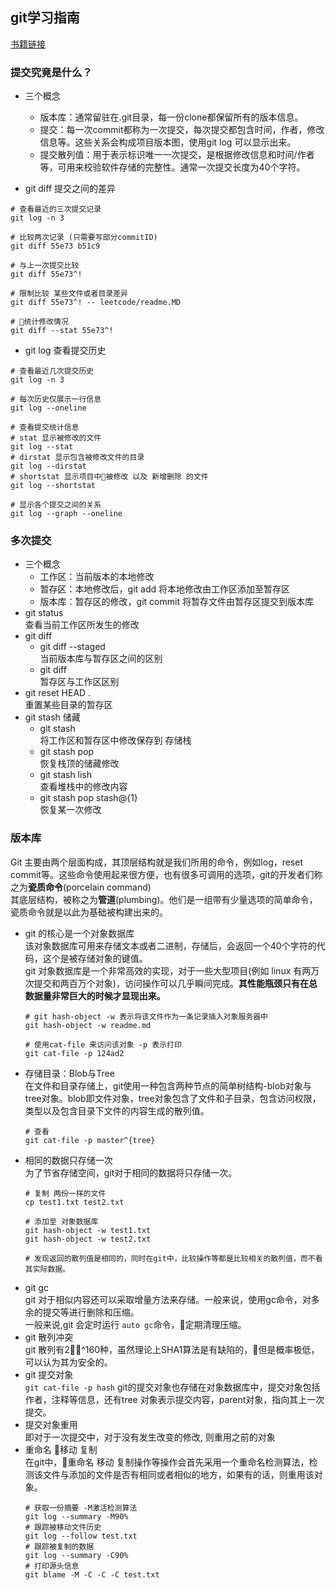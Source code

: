## git学习指南 
[书籍链接](!https://item.jd.com/12023485.html)

### 提交究竟是什么？
- 三个概念
    - 版本库：通常留驻在.git目录，每一份clone都保留所有的版本信息。
    - 提交：每一次commit都称为一次提交，每次提交都包含时间，作者，修改信息等。这些关系会构成项目版本图，使用git log 可以显示出来。
    - 提交散列值：用于表示标识唯一一次提交，是根据修改信息和时间/作者等，可用来校验软件存储的完整性。通常一次提交长度为40个字符。

- git diff 提交之间的差异<br>
```
# 查看最近的三次提交记录
git log -n 3

# 比较两次记录 (只需要写部分commitID)
git diff 55e73 b51c9

# 与上一次提交比较
git diff 55e73^!

# 限制比较 某些文件或者目录差异
git diff 55e73^! -- leetcode/readme.MD

# 统计修改情况
git diff --stat 55e73^!
```
- git log 查看提交历史<br>
```
# 查看最近几次提交历史
git log -n 3

# 每次历史仅展示一行信息
git log --oneline

# 查看提交统计信息
# stat 显示被修改的文件
git log --stat
# dirstat 显示包含被修改文件的目录
git log --dirstat
# shortstat 显示项目中被修改 以及 新增删除 的文件
git log --shortstat

# 显示各个提交之间的关系
git log --graph --oneline
```

### 多次提交
- 三个概念
    - 工作区：当前版本的本地修改
    - 暂存区：本地修改后，git add 将本地修改由工作区添加至暂存区
    - 版本库：暂存区的修改，git commit 将暂存文件由暂存区提交到版本库
- git status<br> 查看当前工作区所发生的修改 
- git diff 
    - git diff --staged <br> 当前版本库与暂存区之间的区别
    - git diff <br> 暂存区与工作区区别
- git reset HEAD . <br> 重置某些目录的暂存区 
- git stash 储藏
    - git stash <br> 将工作区和暂存区中修改保存到 存储栈
    - git stash pop <br> 恢复栈顶的储藏修改
    - git stash lish <br> 查看堆栈中的修改内容
    - git stash pop stash@{1} <br> 恢复某一次修改


### 版本库
Git 主要由两个层面构成，其顶层结构就是我们所用的命令，例如log，reset commit等。这些命令使用起来很方便，也有很多可调用的选项，git的开发者们称之为**瓷质命令**(porcelain command)<br>
其底层结构，被称之为**管道**(plumbing)。他们是一组带有少量选项的简单命令，瓷质命令就是以此为基础被构建出来的。
- git 的核心是一个对象数据库<br>
    该对象数据库可用来存储文本或者二进制，存储后，会返回一个40个字符的代码，这个是被存储对象的键值。<br>
    git 对象数据库是一个非常高效的实现，对于一些大型项目(例如 linux 有两万次提交和两百万个对象)，访问操作可以几乎瞬间完成。**其性能瓶颈只有在总数据量非常巨大的时候才显现出来。**
    ```
    # git hash-object -w 表示将该文件作为一条记录插入对象服务器中
    git hash-object -w readme.md

    # 使用cat-file 来访问该对象 -p 表示打印
    git cat-file -p 124ad2
    ```
- 存储目录：Blob与Tree<br>
    在文件和目录存储上，git使用一种包含两种节点的简单树结构-blob对象与tree对象。blob即文件对象，tree对象包含了文件和子目录，包含访问权限，类型以及包含目录下文件的内容生成的散列值。
    ```
    # 查看
    git cat-file -p master^{tree}
    ```
- 相同的数据只存储一次<br>
    为了节省存储空间，git对于相同的数据将只存储一次。
    ```
    # 复制 两份一样的文件
    cp test1.txt test2.txt

    # 添加至 对象数据库
    git hash-object -w test1.txt
    git hash-object -w test2.txt

    # 发现返回的散列值是相同的，同时在git中，比较操作等都是比较相关的散列值，而不看其实际数据。
    ```
- git gc <br>
    git 对于相似内容还可以采取增量方法来存储。一般来说，使用gc命令，对多余的提交等进行删除和压缩。<br>
    一般来说,git 会定时运行 `auto gc`命令，定期清理压缩。
- git 散列冲突 <br>
    git 散列有2^160种，虽然理论上SHA1算法是有缺陷的，但是概率极低，可以认为其为安全的。
- git 提交对象 <br>
     `git cat-file -p hash` git的提交对象也存储在对象数据库中，提交对象包括作者，注释等信息，还有tree 对象表示提交内容，parent对象，指向其上一次提交。
- 提交对象重用 <br>
    即对于一次提交中，对于没有发生改变的修改, 则重用之前的对象
- 重命名 移动 复制 <br>
    在git中，重命名 移动 复制操作等操作会首先采用一个重命名检测算法，检测该文件与添加的文件是否有相同或者相似的地方，如果有的话，则重用该对象。
    ```
    # 获取一份摘要 -M激活检测算法
    git log --summary -M90%
    # 跟踪被移动文件历史
    git log --follow test.txt
    # 跟踪被复制的数据
    git log --summary -C90%
    # 打印源头信息
    git blame -M -C -C -C test.txt
    ```